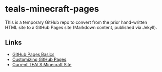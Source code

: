 teals-minecraft-pages
====================================================================================================

This is a temporary GitHub repo to convert from the prior hand-written HTML site to a GitHub Pages
site (Markdown content, published via Jekyll).


Links
-------

- [GitHub Pages Basics]
- [Customizing GitHub Pages]
- [Current TEALS Minecraft Site]



[GitHub Pages Basics]:          https://help.github.com/categories/github-pages-basics/
[Customizing GitHub Pages]:     https://help.github.com/categories/customizing-github-pages/
[Current TEALS Minecraft Site]: https://tealsk12.github.io/teals-minecraft/

